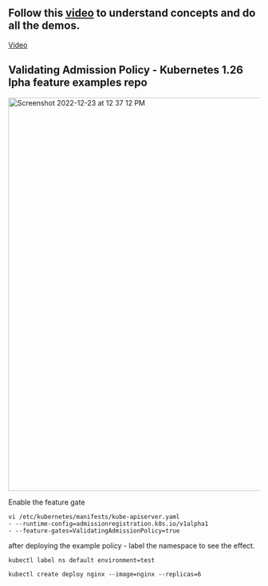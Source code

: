 ## Follow this [video](https://youtu.be/vL3a6eZSrTI) to understand concepts and do all the demos. 
[Video](https://youtu.be/vL3a6eZSrTI)


## Validating Admission Policy - Kubernetes 1.26 lpha feature examples repo


<img width="787" alt="Screenshot 2022-12-23 at 12 37 12 PM" src="https://user-images.githubusercontent.com/8190114/209288910-4bd7eaba-e826-4c6e-aa84-13df6a3030c3.png">


Enable the feature gate

```
vi /etc/kubernetes/manifests/kube-apiserver.yaml
- --runtime-config=admissionregistration.k8s.io/v1alpha1
- --feature-gates=ValidatingAdmissionPolicy=true
```

after deploying the example policy - label the namespace to see the effect. 
```
kubectl label ns default environment=test

kubectl create deploy nginx --image=nginx --replicas=6
```
